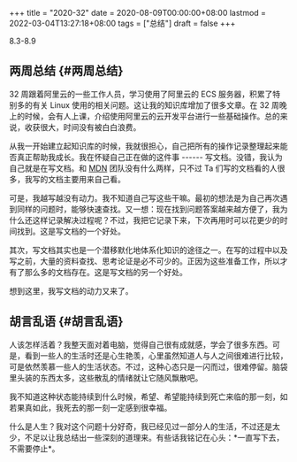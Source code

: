 +++
title = "2020-32"
date = 2020-08-09T00:00:00+08:00
lastmod = 2022-03-04T13:27:18+08:00
tags = ["总结"]
draft = false
+++

8.3-8.9


## 两周总结 {#两周总结}

32 周跟着阿里云的一些工作人员，学习使用了阿里云的 ECS
服务器，积累了特别多的有关 Linux
使用的相关问题。这让我的知识库增加了很多文章。在 32
周晚上的时候，会有人上课，介绍使用阿里云的云开发平台进行一些基础操作。总的来说，收获很大，时间没有被白白浪费。

从我一开始建立起知识库的时候，我就很担心，自己把所有的操作记录整理起来能否真正帮助我成长。我在怀疑自己正在做的这件事
------ 写文档。没错，我认为自己就是在写文档。和
[MDN](https://developer.mozilla.org/zh-CN/) 团队没有什么两样，只不过
Ta 们写的文档看的人很多，我写的文档主要用来自己看。

可是，我越写越没有动力。我不知道自己写这些干嘛。最初的想法是为自己再次遇到同样的问题时，能够快速查找。又一想：现在找到问题答案越来越方便了，我为什么还这样记录解决过程呢？不过，我把它记录下来，下次再用时可以花更少的时间找到。这是写文档的一个好处。

其次，写文档其实也是一个潜移默化地体系化知识的途径之一。在写的过程中以及写之前，大量的资料查找、思考论证是必不可少的。正因为这些准备工作，所以才有了那么多的文档存在。这是写文档的另一个好处。

想到这里，我写文档的动力又来了。


## 胡言乱语 {#胡言乱语}

人该怎样活着？我整天面对着电脑，觉得自己很有成就感，学会了很多东西。可是，看到一些人的生活时还是心生艳羡，心里虽然知道人与人之间很难进行比较，可是依然羡慕一些人的生活状态。不过，这种心态只是一闪而过，很难停留。脑袋里头装的东西太多，这些散乱的情绪就让它随风飘散吧。

我不知道这种状态能持续到什么时候，希望、希望能持续到死亡来临的那一刻，如若果真如此，我死去的那一刻一定感到很幸福。

什么是人生？我对这个问题十分好奇，我已经见过一部分人的生活，不过还是太少，不足以让我总结出一些深刻的道理来。有些话我铭记在心头：\*一直写下去，不需要停止\*。